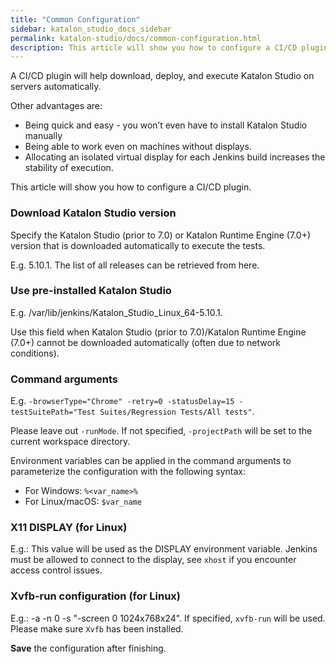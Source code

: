 ```yaml
---
title: "Common Configuration" 
sidebar: katalon_studio_docs_sidebar
permalink: katalon-studio/docs/common-configuration.html 
description: This article will show you how to configure a CI/CD plugin.
---
```

A CI/CD plugin will help download, deploy, and execute Katalon Studio on servers automatically.

Other advantages are:

* Being quick and easy - you won’t even have to install Katalon Studio manually
* Being able to work even on machines without displays.
* Allocating an isolated virtual display for each Jenkins build increases the stability of execution.

This article will show you how to configure a CI/CD plugin.

### Download Katalon Studio version

Specify the Katalon Studio (prior to 7.0) or Katalon Runtime Engine (7.0+) version that is downloaded automatically to execute the tests.

E.g. 5.10.1. The list of all releases can be retrieved from here.

### Use pre-installed Katalon Studio

E.g. /var/lib/jenkins/Katalon_Studio_Linux_64-5.10.1.

Use this field when Katalon Studio (prior to 7.0)/Katalon Runtime Engine (7.0+) cannot be downloaded automatically (often due to network conditions).

### Command arguments

E.g. `-browserType="Chrome" -retry=0 -statusDelay=15 -testSuitePath="Test Suites/Regression Tests/All tests"`.

Please leave out `-runMode`. If not specified, `-projectPath` will be set to the current workspace directory.

Environment variables can be applied in the command arguments to parameterize the configuration with the following syntax:

* For Windows: `%<var_name>%`
* For Linux/macOS: `$var_name`

### X11 DISPLAY (for Linux)

E.g.: This value will be used as the DISPLAY environment variable. Jenkins must be allowed to connect to the display, see `xhost` if you encounter access control issues.

### Xvfb-run configuration (for Linux)

E.g.: -a -n 0 -s "-screen 0 1024x768x24".
If specified, `xvfb-run` will be used. Please make sure `Xvfb` has been installed.

**Save** the configuration after finishing.
